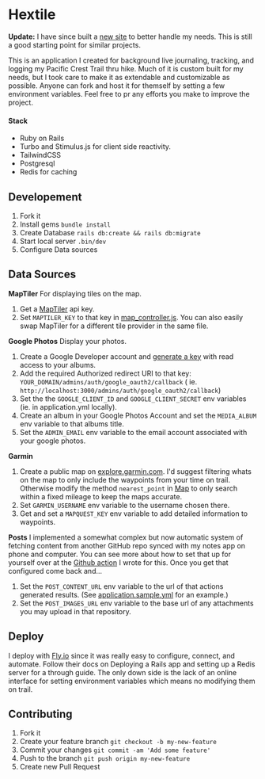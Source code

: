# Hextile
 **Update:** I have since built a [new site](https://github.com/4till2/live-journal-website) to better handle my needs. This is still a good starting point for similar projects.
 
This is an application I created for background live journaling, tracking, and logging my Pacific Crest Trail thru hike.
Much of it is custom built for my needs, but I took care to make it as extendable and customizable as possible. Anyone
can fork and host it for themself by setting a few environment variables. Feel free to pr any efforts you make to
improve the project.

#### Stack

- Ruby on Rails
- Turbo and Stimulus.js for client side reactivity.
- TailwindCSS
- Postgresql
- Redis for caching

## Developement

1. Fork it
2. Install gems `bundle install`
3. Create Database `rails db:create && rails db:migrate`
4. Start local server `.bin/dev`
5. Configure Data sources

## Data Sources

**MapTiler**
For displaying tiles on the map.

1. Get a [MapTiler](https://cloud.maptiler.com/account/keys/) api key.
2. Set `MAPTILER_KEY` to that key in [map_controller.js](app/javascript/controllers/map_controller.js). You can also
   easily swap MapTiler for a different tile provider in the same file.

**Google Photos**
Display your photos.

1. Create a Google Developer account and [generate a key](https://console.cloud.google.com/apis/credentials) with read
   access to your albums.
2. Add the required Authorized redirect URI to that key: `YOUR_DOMAIN/admins/auth/google_oauth2/callback` (
   ie. `http://localhost:3000/admins/auth/google_oauth2/callback`)
3. Set the the `GOOGLE_CLIENT_ID` and `GOOGLE_CLIENT_SECRET` env variables (ie. in application.yml locally).
4. Create an album in your Google Photos Account and set the `MEDIA_ALBUM` env variable to that albums title.
5. Set the `ADMIN_EMAIL` env variable to the email account associated with your google photos.

**Garmin**

1. Create a public map on [explore.garmin.com](explore.garmin.com). I'd suggest filtering whats on the map to only
   include the waypoints from your time on trail. Otherwise modify the method `nearest_point` in [Map](app/models/map.rb) to only search within a
   fixed mileage to keep the maps accurate.
2. Set `GARMIN_USERNAME` env variable to the username chosen there.
3. Get and set a `MAPQUEST_KEY` env variable to add detailed information to waypoints.

**Posts**
I implemented a somewhat complex but now automatic system of fetching content from another GitHub repo synced with my notes app on phone and computer.
You can see more about how to set that up for yourself over at the [Github action](https://github.com/4till2/generate-content-map-action) I wrote for this.
Once you get that configured come back and...
1. Set the `POST_CONTENT_URL` env variable to the url of that actions generated results. (See [application.sample.yml](config/application.sample.yml) for an example.)
2. Set the `POST_IMAGES_URL` env variable to the base url of any attachments you may upload in that repository.

## Deploy
I deploy with [Fly.io](fly.io) since it was really easy to configure, connect, and automate.
Follow their docs on Deploying a Rails app and setting up a Redis server for a through guide.
The only down side is the lack of an online interface for setting environment variables which means no modifying them on trail.

## Contributing

1. Fork it
2. Create your feature branch `git checkout -b my-new-feature`
3. Commit your changes `git commit -am 'Add some feature'`
4. Push to the branch `git push origin my-new-feature`
5. Create new Pull Request

